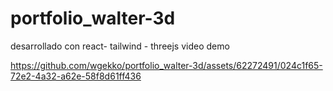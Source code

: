 # portfolio_walter-3d
desarrollado con react- tailwind - threejs 
video demo 


https://github.com/wgekko/portfolio_walter-3d/assets/62272491/024c1f65-72e2-4a32-a62e-58f8d61ff436

